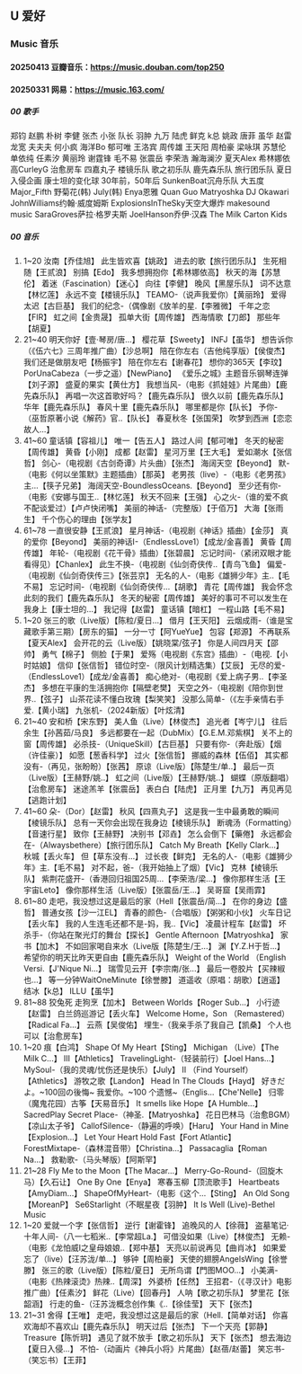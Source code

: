 ## U 爱好
### Music 音乐
#### 20250413 豆瓣音乐：https://music.douban.com/top250
#### 20250331 网易：https://music.163.com/
##### 00 歌手
郑钧
赵鹏
朴树
李健
张杰
小张
队长
羽肿
九万
陆虎
鲜克
k总
姚政
唐菲
虽华
赵雷
龙宽
夫夫夫
何小疯
海洋Bo
郁可唯
王洛宾
周传雄
王天阳
周柏豪
梁咏琪
苏慧伦
单依纯
任素汐
黄丽玲
谢霆锋
毛不易
张震岳
李荣浩
瀚海澜汐
夏天Alex
希林娜依高CurleyG
治愈房车
四嘉丸子
楼镜乐队
歌之初乐队
鹿先森乐队
旅行团乐队
夏日入侵企画
康士坦的变化球
30年前，50年后
SunkenBoat沉舟乐队
大五度Major_Fifth
野菊花(韩)
July(韩)
Enya恩雅
Quan Guo
Matryoshka
DJ Okawari
JohnWilliams约翰·威度姆斯
ExplosionsInTheSky天空大爆炸
makesound music
SaraGroves萨拉·格罗夫斯
JoelHanson乔伊·汉森
The Milk Carton Kids
##### 00 音乐
1. 1~20
汝南【乔佳旭】
此生皆欢喜【姚政】
进去的歌【旅行团乐队】
生死相随【王贰浪】
别搞【Edo】
我多想拥抱你【希林娜依高】
秋天的海【苏慧伦】
着迷（Fascination）【迷心】
向往【李健】
晚风【黑屋乐队】
词不达意【林忆莲】
永远不变【楼镜乐队】
TEAMO-（说声我爱你）【黄丽玲】
爱得太迟【古巨基】
我们的纪念-（偶像剧《放羊的星.【李雅微】
千年之恋【FIR】
虹之间【金贵晟】
孤单大街【周传雄】
西海情歌【刀郎】
那些年【胡夏】
1. 21~40
明天你好【壹·琴房/唐...】
樱花草【Sweety】
INFJ【虽华】
想告诉你（《伍六七》三周年推广曲）【沙总啊】
陪在你左右（吉他纯享版）【侯俊杰】
我们还是做朋友吧【杨振宇】
陪在你左右【谢春花】
想你的365天【李玟】
PorUnaCabeza（一步之遥）【NewPiano】
《爱乐之城》主题音乐钢琴连弹【刘子源】
盛夏的果实【黄仕方】
我想当风-（电影《抓娃娃》片尾曲）【鹿先森乐队】
再唱一次这首歌好吗？【鹿先森乐队】
很久以前【鹿先森乐队】
华年【鹿先森乐队】
春风十里【鹿先森乐队】
哪里都是你【队长】
予你-（巫哲原著小说《解药》官..【队长】
春夏秋冬【张国荣】
吹梦到西洲【恋恋故人...】
1. 41~60
童话镇【容祖儿】
唯一【告五人】
路过人间【郁可唯】
冬天的秘密【周传雄】
黄昏【小刚】
成都【赵雷】
星河万里【王大毛】
爱如潮水【张信哲】
剑心-（电视剧《古剑奇谭》片头曲）【张杰】
海阔天空【Beyond】
默-（电影《何以坐策默》主题插曲）【那英】
老男孩（live）-（电影《老男孩》主...【筷子兄弟】
海阔天空-BoundlessOceans.【Beyond】
至少还有你-（电影《安娜与国王..【林忆莲】
秋天不回来【王强】
心之火-（谁的爱不疯不配谈爱过）【卢卢快闭嘴】
美丽的神话-（完整版）【于佰万】
大海【张雨生】
千个伤心的理由【张学友】
1. 61~78
一直很安静【王贰浪】
星月神话-（电视剧《神话》插曲）【金莎】
真的爱你【Beyond】
美丽的神话I-（EndlessLove1）【成龙/金喜善】
黄昏【周传雄】
年轮-（电视剧《花干骨》插曲）【张碧晨】
忘记时间-（紧闭双眼才能看得见）【Chanlex】
此生不换-（电视剧《仙剑奇侠传..【青鸟飞鱼】
偏爱-（电视剧《仙剑奇侠传三》【张芸京】
无名的人-（电影《雄狮少年》主..【毛不易】
忘记时间-（电视剧《仙剑奇侠传...【胡歌】
青花【周传雄】
我会怀念此刻的我们【鹿先森乐队】
冬天的秘密【周传雄】
美好的事可不可以发生在我身上【康士坦的...】
我记得【赵雷】
童话镇【暗杠】
一程山路【毛不易】
2. 1~20
张三的歌（Live版）【陈粒/夏日...】
借月【王天阳】
云烟成雨-（谁是宝藏歌手第三期）【房东的猫】
一分一寸【阿YueYue】
包容【郑源】
不再联系【夏天Alex】
会开花的云（Live版）【姚晓棠/弦子】
你是人间四月天【邵帅】
勇气【棉子】
侧脸【于果】
爱殇（电视剧《东宫》插曲）-（电视.【小时姑娘】
信仰【张信哲】
错位时空-（限风计划精选集）【艾辰】
无尽的爱-（EndlessLove1）【成龙/金喜善】
痴心绝对-（电视剧《爱上病子男..【李圣杰】
多想在平康的生活拥抱你【隔壁老樊】
天空之外-（电视剧《陪你到世界..【弦子】
山茶花读不懂白玫瑰【梨笑笑】
没那么简单-（《左手亲情右手爱.【黄小瑞】
九张机-（2024新版）【叶炫清】
2. 21~40
安和桥【宋东野】
美人鱼（Live）【林俊杰】
追光者【岑宁儿】
往后余生【孙茜茹/马良】
多远都要在一起（DubMix）【G.E.M.邓紫棋】
关不上的窗【周传雄】
必杀技-（UniqueSkill）【古巨基】
只要有你-（奔赴版）【烟（许佳豪）】
如愿【葱香科学】
过火【张信哲】
挪威的森林【伍佰】
其实都没有-（再见，张盼盼）【张茜】
原谅（Live版）【陈楚生/单..】
最后一页（Live版）【王赫野/姚..】
虹之间（Live版）【王赫野/姚..】
蝴蝶（原版翻唱）【治愈房车】
迷途羔羊【张震岳】
表白白【陆虎】
正月里【九万】
再见再见【逃跑计划】
2. 41~60
朵-（Dor）【赵雷】
秋风【四熹丸子】
这是我一生中最勇敢的瞬间【棱镜乐队】
总有一天你会出现在我身边【棱镜乐队】
断魂汤（Formatting）【音速行星】
致你【王赫野】
决别书【邓垚】
怎么会倒下【藥倦】
永远都会在-（Alwaysbethere）【旅行团乐队】
Catch My Breath【Kelly Clark...】
秋城【丢火车】
但【草东没有...】
过长夜【鲜克】
无名的人-（电影《雄狮少年》主.【毛不易】
对不起，爸-（我开始抽上了烟）【Vic】
克林【棱镜乐队】
紫荆花盛开-（香港回归祖国25周...【李荣浩/梁...】
像你那样生活【王宇宙Leto】
像你那样生活（Live版）【张震岳/王...】
吴哥窟【吴雨霏】
2. 61~80
走吧，我没想过这是最后的家（Hell【张震岳/简...】
在你的身边【盛哲】
普通女孩【沙一江EL】
青春的颜色-（合唱版）【粥粥和小伙】
火车日记【丢火车】
我的人生连毛还都不是-妈，我..【Vic】
凌晨计程车【赵雷】
坏杀手-（你站在聚光灯的舞台【探长】
Gentle Afternoon【Matryoshka】
家书【加木】
不如回家喝自来水（Live版【陈楚生/王...】
渊【Y.Z.H于哲...】
希望你的明天比昨天更自由【鹿先森乐队】
Weight of the World （English Versi.【J'Nique Ni...】
瑞雪见云开【李宗南/张...】
最后一卷胶片【买辣椒也...】
等一分钟WaitOneMinute【徐誉滕】
道遥收（原唱：胡歌）【逍遥】
结冰【k总】
ILLU【虽华】
2. 81~88
狡兔死 走狗烹【加木】
Between Worlds【Roger Sub...】
小行迹【赵雷】
白兰鸽巡游记【丢火车】
Welcome Home，Son （Remastered）【Radical Fa...】
云燕【吴俊佑】
埋生-（我亲手杀了我自己【凯桑】
个人也可以【治愈房车】
3. 1~20
痕【白鸿】
Shape Of My Heart【Sting】
Michigan （Live）【The Milk C...】
Ⅲ【Athletics】
TravelingLight-（轻装前行）【Joel Hans...】
MySoul-（我的灵魂/忧伤还是快乐）【July】
Ⅱ （Find Yourself）【Athletics】
游牧之歌【Landon】
Head In The Clouds【Hayd】
好きだよ。~100回の後悔~ 我爱你。~100 个遗憾~（Englis...【Che'Nelle】
归零（魔鬼花园）古筝【天易音乐】
It smells like Hope【A Humble...】
SacredPlay Secret Place-（神圣.【Matryoshka】
花日巴林马（治愈BGM）【凉山太子爷】
CallofSilence-（静遍的呼唤）【Haru】
Your Hand in Mine【Explosion...】
Let Your Heart Hold Fast【Fort Atlantic】
ForestMixtape-（森林混音带）【Christina...】
Passacaglia【Roman Na...】
救勒歌-（马头琴版）【阿斯罕】
3. 21~28
Fly Me to the Moon【The Macar...】
Merry-Go-Round-（回旋木马）【久石让】
One By One【Enya】
寒春玉柳【顶流歌手】
Heartbeats【AmyDiam...】
ShapeOfMyHeart-（电影《这个...【Sting】
An Old Song【MoreanP】
Se6Starlight（不眠星夜【羽肿】
It Is Well (Live)-Bethel Music
4. 1~20
爱就一个字【张信哲】
逆行【谢霍锋】
追晚风的人【徐薇】
盗墓笔记·十年人间-（八一七稻米..【李常超La.】
可借没如果（Live）【林俊杰】
无赖-（电影《龙怕威I之皇母娘娘..【郑中基】
天亮以前说再见【曲肖冰】
如果爱忘了（live）【汪苏泷/单...】
够钟【周柏豪】
天使的翅膀AngelsWing【徐誉滕】
张三的歌（Live版）【陈粒/夏日】
无所鸟谓【門图MOO...】
小美满-（电影《热辣滚烫》热辣..【周深】
外婆桥【任然】
王招君-（《寻汉计》电影推广曲）【任素汐】
鲜花（Live）【回春丹】
人呐【歌之初乐队】
梦里花【张韶涵】
行走的鱼-（汪苏泷概念创作集《..【徐佳莹】
天下【张杰】
4. 21~31
舍得【王唯】
走吧，我没想过这是最后的家（Hell.【简单对话】
你喜欢海却不喜欢山【鹿先森乐队】
明天过后【张杰】
下一个天亮【郭静】
Treasure【陈忻玥】
遇见了就不放手【歌之初乐队】
天下【张杰】
想去海边【夏日入侵...】
不怕-（动画片《神兵小将》片尾曲）【赵蓓/赵蕾】
笑忘书-（笑忘书）【王菲】
